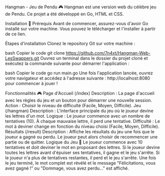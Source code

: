 Hangman - Jeu de Pendu 🎮
Hangman est une version web du célèbre jeu de Pendu. Ce projet a été développé en Go, HTML et CSS.

Installation 🔧
Prérequis
Avant de commencer, assurez-vous d'avoir Go installé sur votre machine. Vous pouvez le télécharger et l'installer à partir de ce lien.

Étapes d'installation
Clonez le repository Git sur votre machine :

bash
Copier le code
git clone https://github.com/7n4xt/Hangman-Web-LesSwappers.git
Ouvrez un terminal dans le dossier du projet cloné et exécutez la commande suivante pour démarrer l'application :

bash
Copier le code
go run main.go
Une fois l'application lancée, ouvrez votre navigateur et accédez à l'adresse suivante : http://localhost:8080 pour commencer à jouer !

Fonctionnalités 🎮
Page d'Accueil (/index)
Description : La page d'accueil avec les règles du jeu et un bouton pour démarrer une nouvelle session.
Action : Choisir le niveau de difficulté (Facile, Moyen, Difficile).
Jeu (/hangman)
Description : L'interface principale du jeu où le joueur devine les lettres d'un mot.
Logique : Le joueur commence avec un nombre de tentatives (10). À chaque mauvaise lettre, il perd une tentative.
Difficulté : Le mot à deviner change en fonction du niveau choisi (Facile, Moyen, Difficile).
Résultats (/result)
Description : Affiche les résultats du jeu une fois que le joueur a gagné ou perdu. Le joueur peut alors choisir de recommencer une partie ou de quitter.
Logique du Jeu 🤔
Le joueur commence avec 10 tentatives et doit deviner le mot en proposant des lettres.
Si le joueur devine toutes les lettres avant d'épuiser ses tentatives, il gagne et le jeu s'arrête.
Si le joueur n'a plus de tentatives restantes, il perd et le jeu s'arrête.
Une fois le jeu terminé, le mot complet est révélé et le message "Félicitations, vous avez gagné !" ou "Dommage, vous avez perdu..." est affiché.
